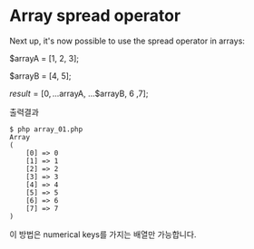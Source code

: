 # Array spread operator

Next up, it's now possible to use the spread operator in arrays:

$arrayA = [1, 2, 3];

$arrayB = [4, 5];

$result = [0, ...$arrayA, ...$arrayB, 6 ,7];


출력결과
```
$ php array_01.php
Array       
(
    [0] => 0
    [1] => 1
    [2] => 2
    [3] => 3
    [4] => 4
    [5] => 5
    [6] => 6
    [7] => 7
)
```

이 방법은 numerical keys를 가지는 배열만 가능합니다.

